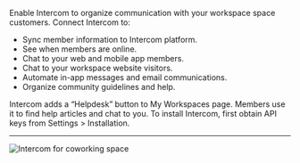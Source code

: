 Enable Intercom to organize communication with your workspace space customers. Connect Intercom to:

- Sync member information to Intercom platform.
- See when members are online.
- Chat to your web and mobile app members.
- Chat to your workspace website visitors.
- Automate in-app messages and email communications.
- Organize community guidelines and help.

Intercom adds a “Helpdesk” button to My Workspaces page. Members use it to find help articles and chat to you. To install Intercom, first obtain API keys from Settings > Installation.

---

![Intercom for coworking space](https://d7ccq1i35b0cj.cloudfront.net/andcards-integrations-intercom-light-en-1920-1200.png)
